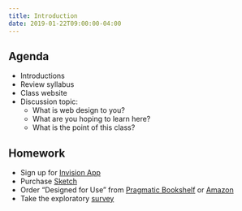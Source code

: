 ```yaml
---
title: Introduction
date: 2019-01-22T09:00:00-04:00
---
```


## Agenda

- Introductions
- Review syllabus
- Class website
- Discussion topic:
  - What is web design to you?
  - What are you hoping to learn here?
  - What is the point of this class?

## Homework

- Sign up for [Invision App](https://invisionapp.com)
- Purchase [Sketch](https://www.sketchapp.com/store/edu/)
- Order &ldquo;Designed for Use&rdquo; from [Pragmatic Bookshelf](https://pragprog.com/book/lmuse2/designed-for-use-second-edition) or [Amazon](https://www.amazon.com/dp/1680501607/ref=cm_sw_em_r_mt_dp_U_QfKrCbRMAKAK6)
- Take the exploratory [survey](https://prmlg.ht/2RHDhfI)